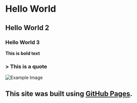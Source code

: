 # Hello World
## Hello World 2
### Hello World 3

**This is bold text**

### > This is a quote

![Example Image](example.avif)

## This site was built using [GitHub Pages](https://pages.github.com/).
